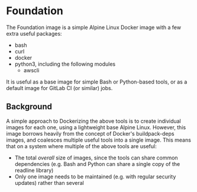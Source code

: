# Foundation

The Foundation image is a simple Alpine Linux Docker image with a few extra
useful packages:

* bash
* curl
* docker
* python3, including the following modules
  - awscli

It is useful as a base image for simple Bash or Python-based tools, or as a
default image for GitLab CI (or similar) jobs.

## Background

A simple approach to Dockerizing the above tools is to create individual images
for each one, using a lightweight base Alpine Linux. However, this image
borrows heavily from the concept of Docker's buildpack-deps images, and
coalesces multiple useful tools into a single image. This means that on a
system where multiple of the above tools are useful:

* The total _overall_ size of images, since the tools can share common
  dependencies (e.g. Bash and Python can share a single copy of the readline
  library)
* Only one image needs to be maintained (e.g. with regular security updates)
  rather than several
